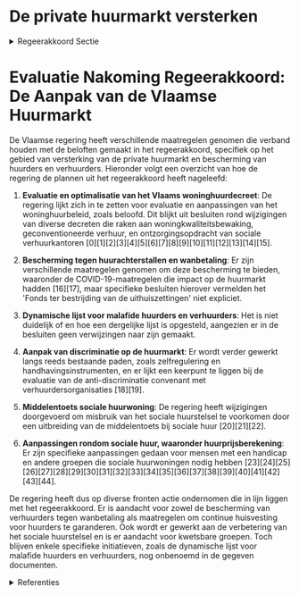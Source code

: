 # De private huurmarkt versterken

<details>
        <summary>Regeerakkoord Sectie </summary>
        <p>4.2.4 De private huurmarkt versterken Het Vlaams woninghuurdecreet is van kracht sinds 1 januari 2019. Deze regeerpe-riode wordt het decreet met de nodige voorzichtigheid geëvalueerd, met specifieke aandacht voor de medehuur en de studen-tenhuur, en waar nodig geoptimaliseerd. Er wordt verder werk gemaakt van de bescherming tegen huurachterstallen en wanbetaling voor de verhuurder enerzijds en continue huisvesting voor de huurder anderzijds. Het herwerkte ‘Fonds ter bestrij-ding van de uithuiszettingen’ zal op 1 juni 2020 in werking treden. Uiterlijk na 2 jaar werking wordt het fonds geëvalueerd en zo nodig bijgestuurd. We onderzoeken het opstellen van een dynamische lijst voor malafide huurders en verhuurders met respect voor de privacy-wetgeving en waarbij we duidelijke criteria bepalen voor opname op en schrapping van deze lijst. Inzake de aanpak van discriminatie op de private huurmarkt, gaan we verder op de ingeslagen weg. We zetten in op zelfregule-ring en het versterken van de bestaande handhavingsinstrumenten. De afgesloten convenant anti-discriminatie met de verhuurdersorganisaties wordt op het einde geëvalueerd door alle ondertekenende partijen. Indien de evaluatie negatief zou zijn, bekijken we welke bijkomende stappen we moeten nemen. </p>
        </details> 

# Evaluatie Nakoming Regeerakkoord: De Aanpak van de Vlaamse Huurmarkt

De Vlaamse regering heeft verschillende maatregelen genomen die verband houden met de beloften gemaakt in het regeerakkoord, specifiek op het gebied van versterking van de private huurmarkt en bescherming van huurders en verhuurders. Hieronder volgt een overzicht van hoe de regering de plannen uit het regeerakkoord heeft nageleefd:

1. **Evaluatie en optimalisatie van het Vlaams woninghuurdecreet**: De regering lijkt zich in te zetten voor evaluatie en aanpassingen van het woninghuurbeleid, zoals beloofd. Dit blijkt uit besluiten rond wijzigingen van diverse decreten die raken aan woningkwaliteitsbewaking, geconventioneerde verhuur, en ontzorgingsopdracht van sociale verhuurkantoren \[0\]\[1\]\[2\]\[3\]\[4\]\[5\]\[6\]\[7\]\[8\]\[9\]\[10\]\[11\]\[12\]\[13\]\[14\]\[15\].

2. **Bescherming tegen huurachterstallen en wanbetaling**: Er zijn verschillende maatregelen genomen om deze bescherming te bieden, waaronder de COVID-19-maatregelen die impact op de huurmarkt hadden \[16\]\[17\], maar specifieke besluiten hierover vermelden het 'Fonds ter bestrijding van de uithuiszettingen' niet expliciet.

3. **Dynamische lijst voor malafide huurders en verhuurders**: Het is niet duidelijk of en hoe een dergelijke lijst is opgesteld, aangezien er in de besluiten geen verwijzingen naar zijn gemaakt.

4. **Aanpak van discriminatie op de huurmarkt**: Er wordt verder gewerkt langs reeds bestaande paden, zoals zelfregulering en handhavingsinstrumenten, en er lijkt een keerpunt te liggen bij de evaluatie van de anti-discriminatie convenant met verhuurdersorganisaties \[18\]\[19\].

5. **Middelentoets sociale huurwoning**: De regering heeft wijzigingen doorgevoerd om misbruik van het sociale huurstelsel te voorkomen door een uitbreiding van de middelentoets bij sociale huur \[20\]\[21\]\[22\].

6. **Aanpassingen rondom sociale huur, waaronder huurprijsberekening**: Er zijn specifieke aanpassingen gedaan voor mensen met een handicap en andere groepen die sociale huurwoningen nodig hebben \[23\]\[24\]\[25\]\[26\]\[27\]\[28\]\[29\]\[30\]\[31\]\[32\]\[33\]\[34\]\[35\]\[36\]\[37\]\[38\]\[39\]\[40\]\[41\]\[42\]\[43\]\[44\].

De regering heeft dus op diverse fronten actie ondernomen die in lijn liggen met het regeerakkoord. Er is aandacht voor zowel de bescherming van verhuurders tegen wanbetaling als maatregelen om continue huisvesting voor huurders te garanderen. Ook wordt er gewerkt aan de verbetering van het sociale huurstelsel en is er aandacht voor kwetsbare groepen. Toch blijven enkele specifieke initiatieven, zoals de dynamische lijst voor malafide huurders en verhuurders, nog onbenoemd in de gegeven documenten.

<details>
        <summary> Referenties</summary>
        
**[\[0\]](https://beslissingenvlaamseregering.vlaanderen.be/?search=Wijziging%20decreten%20wonen&dateOption=select&startDate=2023-04-21T08%3A00%3A00Z&endDate=2023-04-21T08%3A00%3A00Z)** : **(2023-04-21)** Wijziging decreten wonen 

**[\[1\]](https://beslissingenvlaamseregering.vlaanderen.be/?search=Wijziging%20decreten%20wonen&dateOption=select&startDate=2022-10-14T08%3A00%3A00Z&endDate=2022-10-14T08%3A00%3A00Z)** : **(2022-10-14)** Wijziging decreten wonen 

**[\[2\]](https://beslissingenvlaamseregering.vlaanderen.be/?search=Wijziging%20decreten%20wonen&dateOption=select&startDate=2023-01-20T09%3A00%3A00Z&endDate=2023-01-20T09%3A00%3A00Z)** : **(2023-01-20)** Wijziging decreten wonen 

**[\[3\]](https://beslissingenvlaamseregering.vlaanderen.be/?search=Wijzigingsdecreet%20wonen%3A%20regelgevend%20kader%20woonmaatschappijen%20en%20geplande%20aanpassingen%20sociale%20huurstelsel&dateOption=select&startDate=2021-07-09T08%3A00%3A00Z&endDate=2021-07-09T08%3A00%3A00Z)** : **(2021-07-09)** Wijzigingsdecreet wonen: regelgevend kader woonmaatschappijen en geplande aanpassingen sociale huurstelsel 

**[\[4\]](https://beslissingenvlaamseregering.vlaanderen.be/?search=Wijzigingsdecreet%20wonen%3A%20regelgevend%20kader%20woonmaatschappijen%20en%20geplande%20aanpassingen%20sociale%20huurstelsel&dateOption=select&startDate=2021-03-05T09%3A00%3A00Z&endDate=2021-03-05T09%3A00%3A00Z)** : **(2021-03-05)** Wijzigingsdecreet wonen: regelgevend kader woonmaatschappijen en geplande aanpassingen sociale huurstelsel 

**[\[5\]](https://beslissingenvlaamseregering.vlaanderen.be/?search=Wijziging%20decreten%20rond%20wonen%3A%20regelgevend%20kader%20woonmaatschappijen%20en%20aanpassingen%20sociale%20huurstelsel&dateOption=select&startDate=2020-12-18T09%3A00%3A00Z&endDate=2020-12-18T09%3A00%3A00Z)** : **(2020-12-18)** Wijziging decreten rond wonen: regelgevend kader woonmaatschappijen en aanpassingen sociale huurstelsel 

**[\[6\]](https://beslissingenvlaamseregering.vlaanderen.be/?search=Subsidi%C3%ABring%20en%20toewijzing%20van%20geconventioneerde%20huurwoningen%3A%20wijziging%20besluit%20Vlaamse%20Codex%20Wonen%202021&dateOption=select&startDate=2023-12-22T09%3A00%3A00Z&endDate=2023-12-22T09%3A00%3A00Z)** : **(2023-12-22)** Subsidiëring en toewijzing van geconventioneerde huurwoningen: wijziging besluit Vlaamse Codex Wonen 2021 

**[\[7\]](https://beslissingenvlaamseregering.vlaanderen.be/?search=Geconventioneerde%20verhuur%3A%20wijzigingsbesluit&dateOption=select&startDate=2022-12-23T09%3A00%3A00Z&endDate=2022-12-23T09%3A00%3A00Z)** : **(2022-12-23)** Geconventioneerde verhuur: wijzigingsbesluit 

**[\[8\]](https://beslissingenvlaamseregering.vlaanderen.be/?search=Invoeren%20Uniform%20Kotlabel%3A%20wijziging%20Energiedecreet%20en%20Vlaamse%20Codex%20Wonen&dateOption=select&startDate=2023-10-13T08%3A00%3A00Z&endDate=2023-10-13T08%3A00%3A00Z)** : **(2023-10-13)** Invoeren Uniform Kotlabel: wijziging Energiedecreet en Vlaamse Codex Wonen 

**[\[9\]](https://beslissingenvlaamseregering.vlaanderen.be/?search=Geconventioneerde%20verhuur%3A%20wijziging%20besluit%20Vlaamse%20Codex%20Wonen%202021&dateOption=select&startDate=2023-06-23T08%3A00%3A00Z&endDate=2023-06-23T08%3A00%3A00Z)** : **(2023-06-23)** Geconventioneerde verhuur: wijziging besluit Vlaamse Codex Wonen 2021 

**[\[10\]](https://beslissingenvlaamseregering.vlaanderen.be/?search=Geconventioneerde%20verhuur%3A%20wijziging%20besluit%20Vlaamse%20Codex%20Wonen%202021&dateOption=select&startDate=2023-04-28T08%3A00%3A00Z&endDate=2023-04-28T08%3A00%3A00Z)** : **(2023-04-28)** Geconventioneerde verhuur: wijziging besluit Vlaamse Codex Wonen 2021 

**[\[11\]](https://beslissingenvlaamseregering.vlaanderen.be/?search=Wijziging%20diverse%20besluiten%20rond%20woonbeleid&dateOption=select&startDate=2023-10-27T08%3A00%3A00Z&endDate=2023-10-27T08%3A00%3A00Z)** : **(2023-10-27)** Wijziging diverse besluiten rond woonbeleid 

**[\[12\]](https://beslissingenvlaamseregering.vlaanderen.be/?search=Invoeren%20Uniform%20Kotlabel%3A%20wijziging%20Energiedecreet%20en%20Vlaamse%20Codex%20Wonen&dateOption=select&startDate=2023-07-14T08%3A00%3A00Z&endDate=2023-07-14T08%3A00%3A00Z)** : **(2023-07-14)** Invoeren Uniform Kotlabel: wijziging Energiedecreet en Vlaamse Codex Wonen 

**[\[13\]](https://beslissingenvlaamseregering.vlaanderen.be/?search=Wijziging%20besluit%20Vlaamse%20Codex%20Wonen%202021%3A%20verplichte%20inschrijving%20als%20kandidaat-sociale%20huurder%20afgeschaft%20bij%20huursubsidie&dateOption=select&startDate=2023-09-08T08%3A00%3A00Z&endDate=2023-09-08T08%3A00%3A00Z)** : **(2023-09-08)** Wijziging besluit Vlaamse Codex Wonen 2021: verplichte inschrijving als kandidaat-sociale huurder afgeschaft bij huursubsidie 

**[\[14\]](https://beslissingenvlaamseregering.vlaanderen.be/?search=Wijziging%20besluit%20Vlaamse%20Codex%20Wonen%3A%20subsidi%C3%ABring%20verhuurdersorganisaties&dateOption=select&startDate=2021-01-22T09%3A00%3A00Z&endDate=2021-01-22T09%3A00%3A00Z)** : **(2021-01-22)** Wijziging besluit Vlaamse Codex Wonen: subsidiëring verhuurdersorganisaties 

**[\[15\]](https://beslissingenvlaamseregering.vlaanderen.be/?search=Prospectiemedewerker%20sociale%20verhuurkantoren%3A%20verlenging%20maatregel&dateOption=select&startDate=2022-09-09T08%3A00%3A00Z&endDate=2022-09-09T08%3A00%3A00Z)** : **(2022-09-09)** Prospectiemedewerker sociale verhuurkantoren: verlenging maatregel 

**[\[16\]](https://beslissingenvlaamseregering.vlaanderen.be/?search=COVID-19%3A%20maatregelen%20private%20en%20sociale%20huurmarkt%0A&dateOption=select&startDate=2020-03-27T09%3A00%3A00Z&endDate=2020-03-27T09%3A00%3A00Z)** : **(2020-03-27)** COVID-19: maatregelen private en sociale huurmarkt
 

**[\[17\]](https://beslissingenvlaamseregering.vlaanderen.be/?search=COVID-19%3A%20maatregelen%20relance%20huurmarkt&dateOption=select&startDate=2020-05-08T08%3A00%3A00Z&endDate=2020-05-08T08%3A00%3A00Z)** : **(2020-05-08)** COVID-19: maatregelen relance huurmarkt 

**[\[18\]](https://beslissingenvlaamseregering.vlaanderen.be/?search=Bekrachtiging%20en%20afkondiging%20van%20het%20decreet%20tot%20wijziging%20van%20het%20decreet%20van%203%20oktober%202022%20tot%20beperking%20van%20de%20indexatie%20van%20de%20huurprijzen%20om%20de%20gevolgen%20van%20de%20energiecrisis%20te%20verlichten%2C%20aangenomen%20door%20het%20Vlaams%20Parlement%20op%205%20oktober%202022&dateOption=select&startDate=2022-10-07T08%3A00%3A00Z&endDate=2022-10-07T08%3A00%3A00Z)** : **(2022-10-07)** Bekrachtiging en afkondiging van het decreet tot wijziging van het decreet van 3 oktober 2022 tot beperking van de indexatie van de huurprijzen om de gevolgen van de energiecrisis te verlichten, aangenomen door het Vlaams Parlement op 5 oktober 2022 

**[\[19\]](https://beslissingenvlaamseregering.vlaanderen.be/?search=Decreet%20beperking%20indexatie%20huurprijzen&dateOption=select&startDate=2022-10-03T14%3A00%3A00Z&endDate=2022-10-03T14%3A00%3A00Z)** : **(2022-10-03)** Decreet beperking indexatie huurprijzen 

**[\[20\]](https://beslissingenvlaamseregering.vlaanderen.be/?search=Middelentoets%20sociale%20huurwoning%3A%20wijziging%20besluit%20Vlaamse%20Codex%20Wonen%202021&dateOption=select&startDate=2023-07-14T08%3A00%3A00Z&endDate=2023-07-14T08%3A00%3A00Z)** : **(2023-07-14)** Middelentoets sociale huurwoning: wijziging besluit Vlaamse Codex Wonen 2021 

**[\[21\]](https://beslissingenvlaamseregering.vlaanderen.be/?search=Middelentoets%20sociale%20huurwoning%3A%20wijziging%20besluit%20Vlaamse%20Codex%20Wonen%202021&dateOption=select&startDate=2023-04-21T08%3A00%3A00Z&endDate=2023-04-21T08%3A00%3A00Z)** : **(2023-04-21)** Middelentoets sociale huurwoning: wijziging besluit Vlaamse Codex Wonen 2021 

**[\[22\]](https://beslissingenvlaamseregering.vlaanderen.be/?search=Uitbreiding%20vermogenstoets%20sociale%20huurwoning%3A%20wijziging%20besluit%20Vlaamse%20Codex%20Wonen%202021&dateOption=select&startDate=2023-09-08T08%3A00%3A00Z&endDate=2023-09-08T08%3A00%3A00Z)** : **(2023-09-08)** Uitbreiding vermogenstoets sociale huurwoning: wijziging besluit Vlaamse Codex Wonen 2021 

**[\[23\]](https://beslissingenvlaamseregering.vlaanderen.be/?search=Aanpassing%20sociale%20huurprijsberekening&dateOption=select&startDate=2020-03-06T09%3A00%3A00Z&endDate=2020-03-06T09%3A00%3A00Z)** : **(2020-03-06)** Aanpassing sociale huurprijsberekening 

**[\[24\]](https://beslissingenvlaamseregering.vlaanderen.be/?search=Aanpassing%20sociale%20huurprijsberekening%3A%20wijzigingsbesluit%20&dateOption=select&startDate=2020-04-24T08%3A00%3A00Z&endDate=2020-04-24T08%3A00%3A00Z)** : **(2020-04-24)** Aanpassing sociale huurprijsberekening: wijzigingsbesluit  

**[\[25\]](https://beslissingenvlaamseregering.vlaanderen.be/?search=Aanpassing%20sociale%20huurprijsberekening&dateOption=select&startDate=2020-02-21T09%3A00%3A00Z&endDate=2020-02-21T09%3A00%3A00Z)** : **(2020-02-21)** Aanpassing sociale huurprijsberekening 

**[\[26\]](https://beslissingenvlaamseregering.vlaanderen.be/?search=Aanpassing%20sociale%20huurprijsberekening&dateOption=select&startDate=2020-03-06T09%3A00%3A00Z&endDate=2020-03-06T09%3A00%3A00Z)** : **(2020-03-06)** Aanpassing sociale huurprijsberekening 

**[\[27\]](https://beslissingenvlaamseregering.vlaanderen.be/?search=Aanpassing%20sociale%20huurprijsberekening&dateOption=select&startDate=2020-02-04T19%3A30%3A00Z&endDate=2020-02-04T19%3A30%3A00Z)** : **(2020-02-04)** Aanpassing sociale huurprijsberekening 

**[\[28\]](https://beslissingenvlaamseregering.vlaanderen.be/?search=Wijziging%20verschillende%20bepalingen%20Vlaamse%20Codex%20Wonen%20van%202021&dateOption=select&startDate=2020-12-18T09%3A00%3A00Z&endDate=2020-12-18T09%3A00%3A00Z)** : **(2020-12-18)** Wijziging verschillende bepalingen Vlaamse Codex Wonen van 2021 

**[\[29\]](https://beslissingenvlaamseregering.vlaanderen.be/?search=Wijziging%20Besluit%20Vlaamse%20Codex%20Wonen%202021%3A%20sociale%20huurprijsberekening%20en%20huursubsidie%20voor%20huurders%20van%20ingehuurde%20sociale%20woningen&dateOption=select&startDate=2023-07-14T08%3A00%3A00Z&endDate=2023-07-14T08%3A00%3A00Z)** : **(2023-07-14)** Wijziging Besluit Vlaamse Codex Wonen 2021: sociale huurprijsberekening en huursubsidie voor huurders van ingehuurde sociale woningen 

**[\[30\]](https://beslissingenvlaamseregering.vlaanderen.be/?search=Wijziging%20verschillende%20bepalingen%20Vlaamse%20Codex%20Wonen%202021&dateOption=select&startDate=2020-11-13T09%3A00%3A00Z&endDate=2020-11-13T09%3A00%3A00Z)** : **(2020-11-13)** Wijziging verschillende bepalingen Vlaamse Codex Wonen 2021 

**[\[31\]](https://beslissingenvlaamseregering.vlaanderen.be/?search=Uitvoeringsbesluit%20bij%20decreet%20met%20diverse%20maatregelen%20rond%20de%20herstructurering%20van%20het%20beleidsveld%20wonen%20&dateOption=select&startDate=2022-11-10T07%3A00%3A00Z&endDate=2022-11-10T07%3A00%3A00Z)** : **(2022-11-10)** Uitvoeringsbesluit bij decreet met diverse maatregelen rond de herstructurering van het beleidsveld wonen  

**[\[32\]](https://beslissingenvlaamseregering.vlaanderen.be/?search=Wijziging%20besluit%20Vlaamse%20Codex%20Wonen%202021%3A%20sociale%20huur&dateOption=select&startDate=2021-10-08T08%3A00%3A00Z&endDate=2021-10-08T08%3A00%3A00Z)** : **(2021-10-08)** Wijziging besluit Vlaamse Codex Wonen 2021: sociale huur 

**[\[33\]](https://beslissingenvlaamseregering.vlaanderen.be/?search=Wijziging%20Besluit%20Vlaamse%20Codex%20Wonen%202021%3A%20sociale%20huurprijsberekening%20en%20huursubsidie%20voor%20huurders%20van%20ingehuurde%20sociale%20woningen&dateOption=select&startDate=2023-09-08T08%3A00%3A00Z&endDate=2023-09-08T08%3A00%3A00Z)** : **(2023-09-08)** Wijziging Besluit Vlaamse Codex Wonen 2021: sociale huurprijsberekening en huursubsidie voor huurders van ingehuurde sociale woningen 

**[\[34\]](https://beslissingenvlaamseregering.vlaanderen.be/?search=Wijziging%20besluit%20Vlaamse%20Codex%20Wonen%202021%3A%20sociale%20huur&dateOption=select&startDate=2021-07-16T06%3A00%3A00Z&endDate=2021-07-16T06%3A00%3A00Z)** : **(2021-07-16)** Wijziging besluit Vlaamse Codex Wonen 2021: sociale huur 

**[\[35\]](https://beslissingenvlaamseregering.vlaanderen.be/?search=Wijziging%20besluit%20Vlaamse%20Codex%20Wonen%202021%3A%20sociale%20huur&dateOption=select&startDate=2021-12-17T09%3A00%3A00Z&endDate=2021-12-17T09%3A00%3A00Z)** : **(2021-12-17)** Wijziging besluit Vlaamse Codex Wonen 2021: sociale huur 

**[\[36\]](https://beslissingenvlaamseregering.vlaanderen.be/?search=Bepaling%20huurprijs%20voor%20de%20tijdelijke%20huisvesting%20van%20gezinnen%20of%20alleenstaanden%20die%20dakloos%20zijn%20of%20dreigen%20te%20worden%20naar%20aanleiding%20van%20de%20oorlog%20in%20Oekra%C3%AFne&dateOption=select&startDate=2022-03-25T09%3A00%3A00Z&endDate=2022-03-25T09%3A00%3A00Z)** : **(2022-03-25)** Bepaling huurprijs voor de tijdelijke huisvesting van gezinnen of alleenstaanden die dakloos zijn of dreigen te worden naar aanleiding van de oorlog in Oekraïne 

**[\[37\]](https://beslissingenvlaamseregering.vlaanderen.be/?search=Wijziging%20besluit%20Vlaamse%20Codex%20Wonen%202021%3A%20verplichte%20inschrijving%20als%20kandidaat-sociale%20huurder%20afgeschaft%20bij%20huursubsidie&dateOption=select&startDate=2023-10-13T08%3A00%3A00Z&endDate=2023-10-13T08%3A00%3A00Z)** : **(2023-10-13)** Wijziging besluit Vlaamse Codex Wonen 2021: verplichte inschrijving als kandidaat-sociale huurder afgeschaft bij huursubsidie 

**[\[38\]](https://beslissingenvlaamseregering.vlaanderen.be/?search=Sociale%20verhuurders%3A%20vergoeding%20onderzoek%20buitenlands%20onroerend%20bezit%20sociale%20huurders&dateOption=select&startDate=2021-03-12T09%3A00%3A00Z&endDate=2021-03-12T09%3A00%3A00Z)** : **(2021-03-12)** Sociale verhuurders: vergoeding onderzoek buitenlands onroerend bezit sociale huurders 

**[\[39\]](https://beslissingenvlaamseregering.vlaanderen.be/?search=Decreet%20Wonen%20in%20eigen%20streek&dateOption=select&startDate=2023-06-23T08%3A00%3A00Z&endDate=2023-06-23T08%3A00%3A00Z)** : **(2023-06-23)** Decreet Wonen in eigen streek 

**[\[40\]](https://beslissingenvlaamseregering.vlaanderen.be/?search=Huisvesting%20tijdelijk%20ontheemden%3A%20tijdelijke%20versoepeling%20woningkwaliteitsnormen&dateOption=select&startDate=2022-03-14T20%3A00%3A00Z&endDate=2022-03-14T20%3A00%3A00Z)** : **(2022-03-14)** Huisvesting tijdelijk ontheemden: tijdelijke versoepeling woningkwaliteitsnormen 

**[\[41\]](https://beslissingenvlaamseregering.vlaanderen.be/?search=Indexatie%20huurprijsplafond&dateOption=select&startDate=2022-06-03T08%3A00%3A00Z&endDate=2022-06-03T08%3A00%3A00Z)** : **(2022-06-03)** Indexatie huurprijsplafond 

**[\[42\]](https://beslissingenvlaamseregering.vlaanderen.be/?search=Inwerkingtreding%20decreet%20dat%20de%20Vlaamse%20Codex%20Ruimtelijke%20Ordening%20wijzigt%20wat%20betreft%20zorgwonen&dateOption=select&startDate=2021-07-16T06%3A00%3A00Z&endDate=2021-07-16T06%3A00%3A00Z)** : **(2021-07-16)** Inwerkingtreding decreet dat de Vlaamse Codex Ruimtelijke Ordening wijzigt wat betreft zorgwonen 

**[\[43\]](https://beslissingenvlaamseregering.vlaanderen.be/?search=Wijzigingsdecreet%20Vlaamse%20Codex%20Fiscaliteit%20en%20maatregelen%20ter%20bestrijding%20en%20voorkoming%20van%20leegstand%20en%20verwaarlozing%20van%20bedrijfsruimten%2C%20wat%20subsidieregeling%20betreft&dateOption=select&startDate=2021-06-18T08%3A00%3A00Z&endDate=2021-06-18T08%3A00%3A00Z)** : **(2021-06-18)** Wijzigingsdecreet Vlaamse Codex Fiscaliteit en maatregelen ter bestrijding en voorkoming van leegstand en verwaarlozing van bedrijfsruimten, wat subsidieregeling betreft 

**[\[44\]](https://beslissingenvlaamseregering.vlaanderen.be/?search=Generieke%20besparingsmaatregel%20beleidsveld%20Wonen&dateOption=select&startDate=2019-12-20T09%3A00%3A00Z&endDate=2019-12-20T09%3A00%3A00Z)** : **(2019-12-20)** Generieke besparingsmaatregel beleidsveld Wonen 
        </details> 

